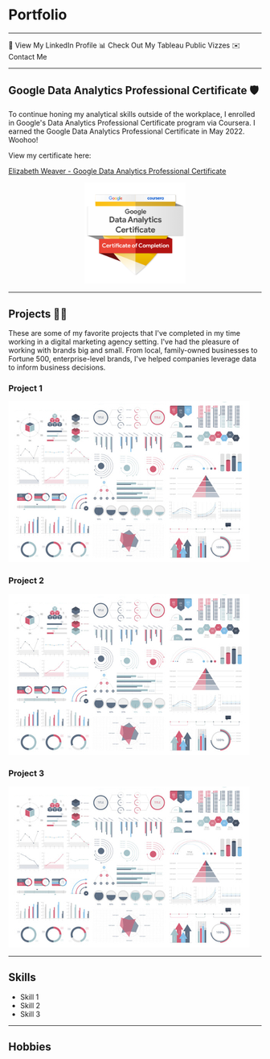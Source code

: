 # Portfolio
---

👥 View My LinkedIn Profile 📊 Check Out My Tableau Public Vizzes ✉️ Contact Me

---
## Google Data Analytics Professional Certificate 🛡️
To continue honing my analytical skills outside of the workplace, I enrolled in Google's Data Analytics Professional Certificate program via Coursera. I earned the Google Data Analytics Professional Certificate in May 2022. Woohoo! 

View my certificate here:

[Elizabeth Weaver - Google Data Analytics Professional Certificate](https://www.coursera.org/account/accomplishments/specialization/certificate/PPEAD2Y7NGYW "Google Data Analytics Professional Certificate")
<center><img src="images/google-data-analytics-certificate-badge.png" width="40%"/></center>

---

## Projects 👩‍💻
These are some of my favorite projects that I've completed in my time working in a digital marketing agency setting. I've had the pleasure of working with brands big and small. From local, family-owned businesses to Fortune 500, enterprise-level brands, I've helped companies leverage data to inform business decisions.

### Project 1
<img src="images/dummy_thumbnail.jpg?raw=true"/>

### Project 2
<img src="images/dummy_thumbnail.jpg?raw=true"/>

### Project 3
<img src="images/dummy_thumbnail.jpg?raw=true"/>

---

## Skills

- Skill 1
- Skill 2
- Skill 3

---

## Hobbies
